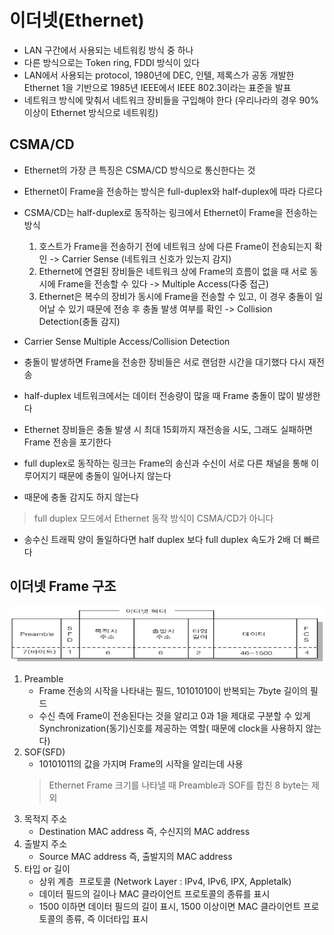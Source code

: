 # 이더넷(Ethernet)
- LAN 구간에서 사용되는 네트워킹 방식 중 하나
- 다른 방식으로는 Token ring, FDDI 방식이 있다
- LAN에서 사용되는 protocol, 1980년에 DEC, 인텔, 제록스가 공동 개발한 Ethernet 1을 기반으로 1985년 IEEE에서 IEEE 802.3이라는 표준을 발표
- 네트워크 방식에 맞춰서 네트워크 장비들을 구입해야 한다
(우리나라의 경우 90% 이상이 Ethernet 방식으로 네트워킹)

## CSMA/CD
- Ethernet의 가장 큰 특징은 CSMA/CD 방식으로 통신한다는 것
- Ethernet이 Frame을 전송하는 방식은 full-duplex와 half-duplex에 따라 다르다
- CSMA/CD는 half-duplex로 동작하는 링크에서 Ethernet이 Frame을 전송하는 방식
	1. 호스트가 Frame을 전송하기 전에 네트워크 상에 다른 Frame이 전송되는지 확인 -> Carrier Sense (네트워크 신호가 있는지 감지)
	2. Ethernet에 연결된 장비들은 네트워크 상에 Frame의 흐름이 없을 때 서로 동시에 Frame을 전송할 수 있다 -> Multiple Access(다중 접근)
	3. Ethernet은 복수의 장비가 동시에 Frame을 전송할 수 있고, 이 경우 충돌이 일어날 수 있기 때문에 전송 후 충돌 발생 여부를 확인 -> Collision Detection(충돌 감지)
- Carrier Sense Multiple Access/Collision Detection
- 충돌이 발생하면 Frame을 전송한 장비들은 서로 랜덤한 시간을 대기했다 다시 재전송
- half-duplex 네트워크에서는 데이터 전송량이 많을 때 Frame 충돌이 많이 발생한다
- Ethernet 장비들은 충돌 발생 시 최대 15회까지 재전송을 시도, 그래도 실패하면 Frame 전송을 포기한다

- full duplex로 동작하는 링크는 Frame의 송신과 수신이 서로 다른 채널을 통해 이루어지기 때문에 충돌이 일어나지 않는다
- 때문에 충돌 감지도 하지 않는다
> full duplex 모드에서 Ethernet 동작 방식이 CSMA/CD가 아니다
- 송수신 트래픽 양이 돌일하다면 half duplex 보다 full duplex 속도가 2배 더 빠르다

## 이더넷 Frame 구조
![이더넷 Frame 구조](<./images/이더넷_Frame_구조.png>)
1. Preamble
	- Frame 전송의 시작을 나타내는 필드, 10101010이 반복되는 7byte 길이의 필드
	- 수신 측에 Frame이 전송된다는 것을 알리고 0과 1을 제대로 구분할 수 있게 Synchronization(동기)신호를 제공하는 역할( 때문에 clock을 사용하지 않는다)
2. SOF(SFD)
	- 10101011의 값을 가지며 Frame의 시작을 알리는데 사용
	>Ethernet Frame 크기를 나타낼 때 Preamble과 SOF를 합친 8 byte는 제외
3.  목적지 주소
	- Destination MAC address 즉, 수신지의 MAC address
4. 출발지 주소
	- Source MAC address 즉, 출발지의 MAC address
5. 타입 or 길이
	- 상위 계층  프로토콜 (Network Layer : IPv4, IPv6, IPX, Appletalk)
	- 데이터 필드의 길이나 MAC 클라이언트 프로토콜의 종류를 표시
	- 1500 이하면 데이터 필드의 길이 표시, 1500 이상이면 MAC 클라이언트 프로토콜의 종류, 즉 이더타입 표시
